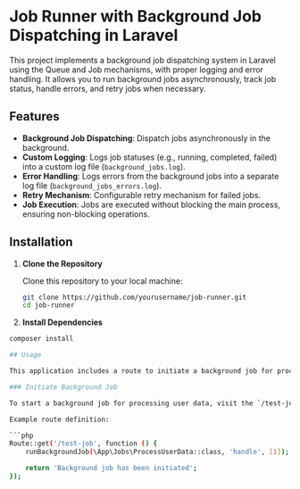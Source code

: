 # Job Runner with Background Job Dispatching in Laravel

This project implements a background job dispatching system in Laravel using the Queue and Job mechanisms, with proper logging and error handling. It allows you to run background jobs asynchronously, track job status, handle errors, and retry jobs when necessary.

## Features

- **Background Job Dispatching**: Dispatch jobs asynchronously in the background.
- **Custom Logging**: Logs job statuses (e.g., running, completed, failed) into a custom log file (`background_jobs.log`).
- **Error Handling**: Logs errors from the background jobs into a separate log file (`background_jobs_errors.log`).
- **Retry Mechanism**: Configurable retry mechanism for failed jobs.
- **Job Execution**: Jobs are executed without blocking the main process, ensuring non-blocking operations.

## Installation

1. **Clone the Repository**

   Clone this repository to your local machine:

   ```bash
   git clone https://github.com/yourusername/job-runner.git
   cd job-runner

2. **Install Dependencies**

```bash
composer install

## Usage

This application includes a route to initiate a background job for processing user data. You can use this route to test background job execution.

### Initiate Background Job

To start a background job for processing user data, visit the `/test-job` endpoint.

Example route definition:

```php
Route::get('/test-job', function () {
    runBackgroundJob(\App\Jobs\ProcessUserData::class, 'handle', [1]);

    return 'Background job has been initiated';
});
